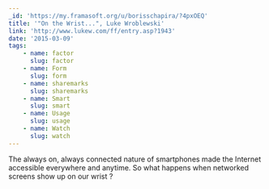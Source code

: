```yaml
---
_id: 'https://my.framasoft.org/u/borisschapira/?4pxOEQ'
title: '"On the Wrist...", Luke Wroblewski'
link: 'http://www.lukew.com/ff/entry.asp?1943'
date: '2015-03-09'
tags:
    - name: factor
      slug: factor
    - name: Form
      slug: form
    - name: sharemarks
      slug: sharemarks
    - name: Smart
      slug: smart
    - name: Usage
      slug: usage
    - name: Watch
      slug: watch
---
```


<div class="markdown"><p>The always on, always connected nature of smartphones made the Internet accessible everywhere and anytime. So what happens when networked screens show up on our wrist ?
</p></div>
